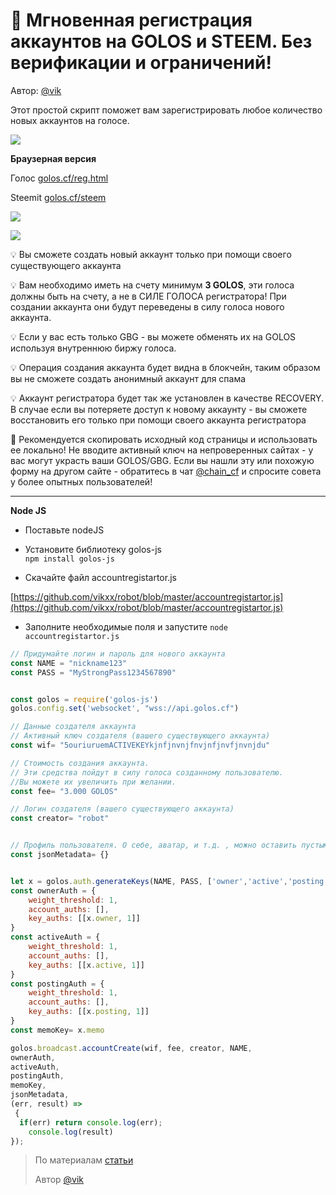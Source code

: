 # 📢 Мгновенная регистрация аккаунтов на GOLOS и STEEM. Без верификации и ограничений!

Автор: [@vik](https://golos.io/@vik)

Этот простой скрипт поможет вам зарегистрировать любое количество новых аккаунтов на голосе.

![](https://imgp.golos.io/0x0/https://i.imgur.com/BxJ5UNF.jpg)

**Браузерная версия**

Голос [golos.cf/reg.html](https://golos.cf/reg.html)

Steemit [golos.cf/steem](https://golos.cf/steem)

![](https://imgp.golos.io/0x0/https://i.imgur.com/ZV6OXXu.jpg)

![](https://imgp.golos.io/0x0/https://i.imgur.com/2lbzERi.png)

💡 Вы сможете создать новый аккаунт только при помощи своего существующего аккаунта

💡 Вам необходимо иметь на счету минимум **3 GOLOS**, эти голоса должны быть на счету, а не в СИЛЕ ГОЛОСА регистратора! При создании аккаунта они будут переведены в силу голоса нового аккаунта.

💡 Если у вас есть только GBG - вы можете обменять их на GOLOS используя внутреннюю биржу голоса.

💡 Операция создания аккаунта будет видна в блокчейн, таким образом вы не сможете создать анонимный аккаунт для спама

💡 Аккаунт регистратора будет так же установлен в качестве RECOVERY. В случае если вы потеряете доступ к новому аккаунту - вы сможете восстановить его только при помощи своего аккаунта регистратора

📢 Рекомендуется скопировать исходный код страницы и использовать ее локально! Не вводите активный ключ на непроверенных сайтах - у вас могут украсть ваши GOLOS/GBG. Если вы нашли эту или похожую форму на другом сайте - обратитесь в чат [@chain\_cf](https://t.me/chain_cf) и спросите совета у более опытных пользователей!

---

**Node JS**

* Поставьте nodeJS
* Установите библиотеку golos-js  
  `npm install golos-js`

* Скачайте файл accountregistartor.js

[https://github.com/vikxx/robot/blob/master/accountregistartor.js](https://github.com/vikxx/robot/blob/master/accountregistartor.js)

* Заполните необходимые поля и запустите `node accountregistartor.js`

```js
// Придумайте логин и пароль для нового аккаунта
const NAME = "nickname123"
const PASS = "MyStrongPass1234567890"


const golos = require('golos-js')
golos.config.set('websocket', "wss://api.golos.cf")

// Данные создателя аккаунта
// Активный ключ создателя (вашего существующего аккаунта)
const wif= "5ouriuruemACTIVEKEYkjnfjnvnjfnvjnfjnvfjnvnjdu"

// Стоимость создания аккаунта.
// Эти средства пойдут в силу голоса созданному пользователю.
//Вы можете их увеличить при желании.
const fee= "3.000 GOLOS"

// Логин создателя (вашего существующего аккаунта)
const creator= "robot"


// Профиль пользователя. О себе, аватар, и т.д. , можно оставить пустым и заполнить позднее
const jsonMetadata= {}


let x = golos.auth.generateKeys(NAME, PASS, ['owner','active','posting','memo'])
const ownerAuth = {
    weight_threshold: 1,
    account_auths: [],
    key_auths: [[x.owner, 1]]
}
const activeAuth = {
    weight_threshold: 1,
    account_auths: [],
    key_auths: [[x.active, 1]]
}
const postingAuth = {
    weight_threshold: 1,
    account_auths: [],
    key_auths: [[x.posting, 1]]
}
const memoKey= x.memo

golos.broadcast.accountCreate(wif, fee, creator, NAME, 
ownerAuth, 
activeAuth, 
postingAuth, 
memoKey, 
jsonMetadata, 
(err, result) =>
 {
  if(err) return console.log(err);
    console.log(result)
});
```

> По материалам [статьи](https://golos.io/ru--golos/@vik/mgnovennaya-registraciya-akkauntov-na-golos-i-steem-bez-verifikacii-i-ogranichenii)
>
> Автор [@vik](https://golos.io/@vik)



